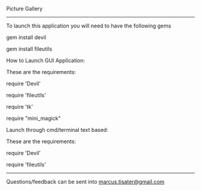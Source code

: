 Picture Gallery

----------------------------------------------------------------------------------------------------------

To launch this application you will need to have the following gems

gem install devil

gem install fileutils


How to Launch GUI Application:

These are the requirements:

require 'Devil'

require 'fileutils'

require 'tk'

require "mini_magick"


Launch through cmd/terminal text based:

These are the requirements:

require 'Devil'

require 'fileutils'


----------------------------------------------------------------------------------------------------------

Questions/feedback can be sent into 
marcus.tisater@gmail.com




